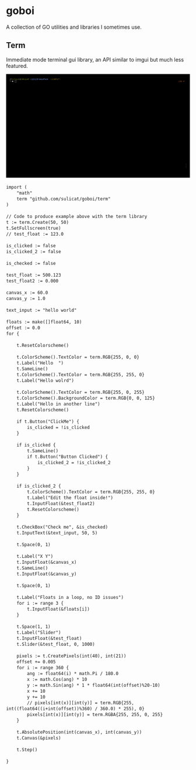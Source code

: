 # goboi

A collection of GO utilities and libraries I sometimes use.

## Term
Immediate mode terminal gui library, an API similar to imgui but much less featured.

![Gif of term library](./resources/term.gif)

    import (
        "math"
        term "github.com/sulicat/goboi/term"
    )

    // Code to produce example above with the term library
	t := term.Create(50, 50)
	t.SetFullscreen(true)
	// test_float := 123.0

	is_clicked := false
	is_clicked_2 := false

	is_checked := false

	test_float := 500.123
	test_float2 := 0.000

	canvas_x := 60.0
	canvas_y := 1.0

	text_input := "hello world"

	floats := make([]float64, 10)
	offset := 0.0
	for {

		t.ResetColorscheme()

		t.ColorScheme().TextColor = term.RGB{255, 0, 0}
		t.Label("Hello  ")
		t.SameLine()
		t.ColorScheme().TextColor = term.RGB{255, 255, 0}
		t.Label("Hello wolrd")

		t.ColorScheme().TextColor = term.RGB{255, 0, 255}
		t.ColorScheme().BackgroundColor = term.RGB{0, 0, 125}
		t.Label("Hello in another line")
		t.ResetColorscheme()

		if t.Button("ClickMe") {
			is_clicked = !is_clicked
		}

		if is_clicked {
			t.SameLine()
			if t.Button("Button Clicked") {
				is_clicked_2 = !is_clicked_2
			}
		}

		if is_clicked_2 {
			t.ColorScheme().TextColor = term.RGB{255, 255, 0}
			t.Label("Edit the float inside!")
			t.InputFloat(&test_float2)
			t.ResetColorscheme()
		}

		t.CheckBox("Check me", &is_checked)
		t.InputText(&text_input, 50, 5)

		t.Space(0, 1)

		t.Label("X Y")
		t.InputFloat(&canvas_x)
		t.SameLine()
		t.InputFloat(&canvas_y)

		t.Space(0, 1)

		t.Label("Floats in a loop, no ID issues")
		for i := range 3 {
			t.InputFloat(&floats[i])
		}

		t.Space(1, 1)
		t.Label("Slider")
		t.InputFloat(&test_float)
		t.Slider(&test_float, 0, 1000)

		pixels := t.CreatePixels(int(40), int(21))
		offset += 0.005
		for i := range 360 {
			ang := float64(i) * math.Pi / 180.0
			x := math.Cos(ang) * 10
			y := math.Sin(ang) * 1 * float64(int(offset)%20-10)
			x += 10
			y += 10
			// pixels[int(x)][int(y)] = term.RGB{255, int((float64((i+int(offset))%360) / 360.0) * 255), 0}
			pixels[int(x)][int(y)] = term.RGBA{255, 255, 0, 255}
		}

		t.AbsolutePosition(int(canvas_x), int(canvas_y))
		t.Canvas(&pixels)

		t.Step()

	}